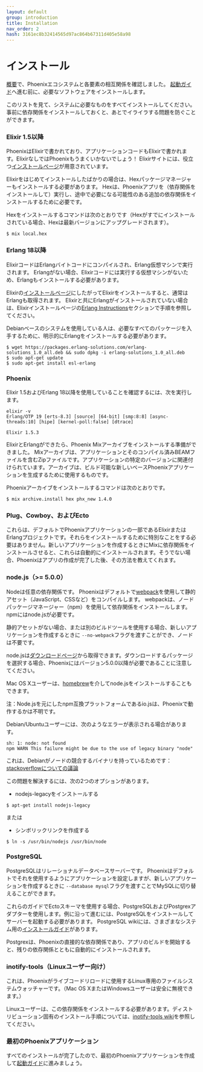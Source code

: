 ```yaml
---
layout: default
group: introduction
title: Installation
nav_order: 2
hash: 3161ec8b32414565d97ac864b67311d405e58a98
---
```


# インストール

[概要](overview.html)で、Phoenixエコシステムと各要素の相互関係を確認しました。 [起動ガイド](../up_and_running.html)へ進む前に、必要なソフトウェアをインストールします。

このリストを見て、システムに必要なものをすべてインストールしてください。事前に依存関係をインストールしておくと、あとでイライラする問題を防ぐことができます。

### Elixir 1.5以降

PhoenixはElixirで書かれており、アプリケーションコードもElixirで書かれます。ElixirなしではPhoenixもうまくいかないでしょう！ Elixirサイトには、役立つ[インストールページ](https://elixir-lang.org/install.html)が用意されています。

Elixirをはじめてインストールしたばかりの場合は、Hexパッケージマネージャーもインストールする必要があります。 Hexは、Phoenixアプリを（依存関係をインストールして）実行し、途中で必要になる可能性のある追加の依存関係をインストールするために必要です。

Hexをインストールするコマンドは次のとおりです（Hexがすでにインストールされている場合、Hexは最新バージョンにアップグレードされます）。

```console
$ mix local.hex
```

### Erlang 18以降

ElixirコードはErlangバイトコードにコンパイルされ、Erlang仮想マシンで実行されます。 Erlangがない場合、Elixirコードには実行する仮想マシンがないため、Erlangもインストールする必要があります。

Elixirの[インストールページ](https://elixir-lang.org/install.html)にしたがってElixirをインストールすると、通常はErlangも取得されます。 Elixirと共にErlangがインストールされていない場合は、Elixirインストールページの[Erlang Instructions](https://elixir-lang.org/install.html#installing-erlang)セクションで手順を参照してください。

Debianベースのシステムを使用している人は、必要なすべてのパッケージを入手するために、明示的にErlangをインストールする必要があります。

```console
$ wget https://packages.erlang-solutions.com/erlang-solutions_1.0_all.deb && sudo dpkg -i erlang-solutions_1.0_all.deb
$ sudo apt-get update
$ sudo apt-get install esl-erlang
```

### Phoenix

Elixir 1.5およびErlang 18以降を使用していることを確認するには、次を実行します。

```console
elixir -v
Erlang/OTP 19 [erts-8.3] [source] [64-bit] [smp:8:8] [async-threads:10] [hipe] [kernel-poll:false] [dtrace]

Elixir 1.5.3
```

ElixirとErlangができたら、Phoenix Mixアーカイブをインストールする準備ができました。 Mixアーカイブは、アプリケーションとそのコンパイル済みBEAMファイルを含むZipファイルです。アプリケーションの特定のバージョンに関連付けられています。アーカイブは、ビルド可能な新しいベースPhoenixアプリケーションを生成するために使用するものです。

Phoenixアーカイブをインストールするコマンドは次のとおりです。

```console
$ mix archive.install hex phx_new 1.4.0
```

### Plug、Cowboy、およびEcto

これらは、デフォルトでPhoenixアプリケーションの一部であるElixirまたはErlangプロジェクトです。それらをインストールするために特別なことをする必要はありません。新しいアプリケーションを作成するときにMixに依存関係をインストールさせると、これらは自動的にインストールされます。そうでない場合、Phoenixはアプリの作成が完了した後、その方法を教えてくれます。

### node.js（>= 5.0.0）

Nodeは任意の依存関係です。 Phoenixはデフォルトで[webpack](https://webpack.js.org/)を使用して静的アセット（JavaScript、CSSなど）をコンパイルします。 webpackは、ノードパッケージマネージャー（npm）を使用して依存関係をインストールします。npmにはnode.jsが必要です。

静的アセットがない場合、または別のビルドツールを使用する場合、新しいアプリケーションを作成するときに `--no-webpack`フラグを渡すことができ、ノードは不要です。

node.jsは[ダウンロードページ](https://nodejs.org/en/download/)から取得できます。ダウンロードするパッケージを選択する場合、Phoenixにはバージョン5.0.0以降が必要であることに注意してください。

Mac OS Xユーザーは、[homebrew](https://brew.sh/)を介してnode.jsをインストールすることもできます。

注：Node.jsを元にしたnpm互換プラットフォームであるio.jsは、Phoenixで動作するかは不明です。

Debian/Ubuntuユーザーには、次のようなエラーが表示される場合があります。
```console
sh: 1: node: not found
npm WARN This failure might be due to the use of legacy binary "node"
```
これは、Debianがノードの競合するバイナリを持っているためです：[stackoverflowについての議論](http://stackoverflow.com/questions/21168141/can-not-install-packages-using-node-package-manager-in-ubuntu)

この問題を解決するには、次の2つのオプションがあります。
- nodejs-legacyをインストールする
```console
$ apt-get install nodejs-legacy
```
または
- シンボリックリンクを作成する
```console
$ ln -s /usr/bin/nodejs /usr/bin/node
```

### PostgreSQL

PostgreSQLはリレーショナルデータベースサーバーです。 Phoenixはデフォルトでそれを使用するようにアプリケーションを設定しますが、新しいアプリケーションを作成するときに `--database mysql`フラグを渡すことでMySQLに切り替えることができます。

これらのガイドでEctoスキーマを使用する場合、PostgreSQLおよびPostgrexアダプターを使用します。例に沿って進むには、PostgreSQLをインストールしてサーバーを起動する必要があります。 PostgreSQL wikiには、さまざまなシステム用の[インストールガイド](https://wiki.postgresql.org/wiki/Detailed_installation_guides)があります。

Postgrexは、Phoenixの直接的な依存関係であり、アプリのビルドを開始すると、残りの依存関係とともに自動的にインストールされます。

### inotify-tools（Linuxユーザー向け）

これは、Phoenixがライブコードリロードに使用するLinux専用のファイルシステムウォッチャーです。（Mac OS XまたはWindowsユーザーは安全に無視できます。）

Linuxユーザーは、この依存関係をインストールする必要があります。ディストリビューション固有のインストール手順については、[inotify-tools wiki](https://github.com/rvoicilas/inotify-tools/wiki)を参照してください。

### 最初のPhoenixアプリケーション

すべてのインストールが完了したので、最初のPhoenixアプリケーションを作成して[起動ガイド](../up_and_running.html)に進みましょう。
